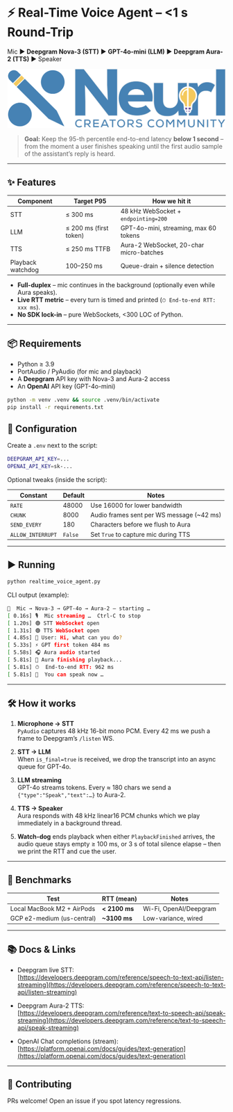 # ⚡ Real-Time Voice Agent – <1 s Round-Trip

Mic ▶ **Deepgram Nova-3 (STT)** ▶ **GPT-4o-mini (LLM)** ▶ **Deepgram Aura-2 (TTS)** ▶ Speaker

<p align="center">
<img src="https://raw.githubusercontent.com/Neurl-LLC/voice_ai_stack_deepgram/refs/heads/main/neurl_creators_community.png" width="640">
</p>

> **Goal:** Keep the 95-th percentile end-to-end latency **below 1 second** – from the moment a user finishes speaking until the first audio sample of the assistant’s reply is heard.

---

## ✨ Features

| Component | Target P95 | How we hit it |
|-----------|------------|---------------|
| STT | ≤ 300 ms | 48 kHz WebSocket + `endpointing=200` |
| LLM | ≤ 200 ms (first token) | GPT-4o-mini, streaming, max 60 tokens |
| TTS | ≤ 250 ms TTFB | Aura-2 WebSocket, 20-char micro-batches |
| Playback watchdog | 100–250 ms | Queue-drain + silence detection |

* **Full-duplex** – mic continues in the background (optionally even while Aura speaks).  
* **Live RTT metric** – every turn is timed and printed (`⏱ End-to-end RTT: xxx ms`).  
* **No SDK lock-in** – pure WebSockets, <300 LOC of Python.

---

## 📦 Requirements

* Python ≥ 3.9  
* PortAudio / PyAudio (for mic and playback)  
* A **Deepgram** API key with Nova-3 and Aura-2 access  
* An **OpenAI** API key (GPT-4o-mini)

```bash
python -m venv .venv && source .venv/bin/activate
pip install -r requirements.txt
```

## **🔧 Configuration**

Create a `.env` next to the script:

```bash
DEEPGRAM_API_KEY=...
OPENAI_API_KEY=sk-...
```

Optional tweaks (inside the script):

| Constant | Default | Notes |
| ----- | ----- | ----- |
| `RATE` | 48000 | Use 16000 for lower bandwidth |
| `CHUNK` | 8000 | Audio frames sent per WS message (\~42 ms) |
| `SEND_EVERY` | 180 | Characters before we flush to Aura |
| `ALLOW_INTERRUPT` | `False` | Set `True` to capture mic during TTS |

---

## **▶ Running**

```python
python realtime_voice_agent.py
```

CLI output (example):

```bash
🔗  Mic → Nova-3 → GPT-4o → Aura-2 – starting …
[ 0.16s] 🎙  Mic streaming …  Ctrl-C to stop
[ 1.20s] 🟢 STT WebSocket open
[ 1.31s] 🟢 TTS WebSocket open
[ 4.85s] 📝 User: Hi, what can you do?
[ 5.33s] ⚡ GPT first token 484 ms
[ 5.58s] 🎧 Aura audio started
[ 5.81s] 🌊 Aura finishing playback...
[ 5.81s] ⏱  End-to-end RTT: 962 ms
[ 5.81s] 🎤  You can speak now …
```

---

## **🛠 How it works**

1. **Microphone → STT**  
    `PyAudio` captures 48 kHz 16-bit mono PCM. Every 42 ms we push a frame to Deepgram’s `/listen` WS.

2. **STT → LLM**  
    When `is_final=true` is received, we drop the transcript into an async queue for GPT-4o.

3. **LLM streaming**  
    GPT-4o streams tokens. Every ≈ 180 chars we send a `{"type":"Speak","text":…}` to Aura-2.

4. **TTS → Speaker**  
    Aura responds with 48 kHz linear16 PCM chunks which we play immediately in a background thread.

5. **Watch-dog** ends playback when either `PlaybackFinished` arrives, the audio queue stays empty ≥ 100 ms, or 3 s of total silence elapse – then we print the RTT and cue the user.

---

## **🧪 Benchmarks**

| Test | RTT (mean) | Notes |
| ----- | ----- | ----- |
| Local MacBook M2 \+ AirPods | **\< 2100 ms** | Wi-Fi, OpenAI/Deepgram |
| GCP e2-medium (us-central) | **\~3100 ms** | Low-variance, wired |

---

## **📚 Docs & Links**

* Deepgram live STT: [https://developers.deepgram.com/reference/speech-to-text-api/listen-streaming](https://developers.deepgram.com/reference/speech-to-text-api/listen-streaming)

* Deepgram Aura-2 TTS: [https://developers.deepgram.com/reference/text-to-speech-api/speak-streaming](https://developers.deepgram.com/reference/text-to-speech-api/speak-streaming)

* OpenAI Chat completions (stream): [https://platform.openai.com/docs/guides/text-generation](https://platform.openai.com/docs/guides/text-generation)

---

## **🤝 Contributing**

PRs welcome\! Open an issue if you spot latency regressions.